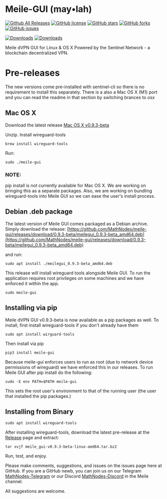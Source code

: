 Meile-GUI (may•lah)
========================
[![Github All Releases](https://img.shields.io/github/downloads/mathnodes/meile-gui/total?style=for-the-badge)](https://github.com/MathNodes/meile-gui/releases)
[![GitHub license](https://img.shields.io/github/license/mathnodes/meile-gui?style=for-the-badge)](https://github.com/MathNodes/meile-gui/blob/main/LICENSE)
[![GitHub stars](https://img.shields.io/github/stars/mathnodes/meile-gui?style=for-the-badge)](https://github.com/mathnodes/meile-gui/stargazers)
[![GitHub forks](https://img.shields.io/github/forks/mathnodes/meile-gui?style=for-the-badge)](https://github.com/mathnodes/meile-gui/network)
[![GitHub issues](https://img.shields.io/github/issues/mathnodes/meile-gui?style=for-the-badge)](https://github.com/mathnodes/meile-gui/issues)

[![Downloads](https://static.pepy.tech/personalized-badge/meile-gui?period=total&units=international_system&left_color=black&right_color=orange&left_text=pip)](https://pepy.tech/project/meile-gui)
[![Downloads](https://static.pepy.tech/personalized-badge/meile-gui?period=month&units=international_system&left_color=black&right_color=orange&left_text=pip%20(month))](https://pepy.tech/project/meile-gui)

Meile dVPN GUI for Linux &amp; OS X Powered by the Sentinel Network - a blockchain decentralized VPN. 

# Pre-releases

The new versions come pre-installed with sentinel-cli so there is no requirement to install this separately. There is a also a Mac OS X (M1) port and you can read the readme in that section by switching brances to *osx*

## Mac OS X
Download the latest release [Mac OS X v0.9.3-beta](https://github.com/MathNodes/meile-gui/releases/download/0.9.3-beta/meile-gui-v0.9.3-beta-darwin-M1.zip)

Unzip. Install wireguard-tools
```shell
brew install wireguard-tools
```

Run:
```shell
sudo ./meile-gui
```

### NOTE:
pip install is not currently available for Mac OS X. We are working on bringing this as a separate packages. Also, we are working on bundling wireguard-tools into Meile GUI so we can ease the user's install process. 

## Debian .deb package

The latest version of Meile GUI comes packaged as a Debian archive. Simply download the release: [https://github.com/MathNodes/meile-gui/releases/download/0.9.3-beta/meilegui_0.9.3-beta_amd64.deb](https://github.com/MathNodes/meile-gui/releases/download/0.9.3-beta/meilegui_0.9.3-beta_amd64.deb)

and run:

```shell
sudo apt install ./meilegui_0.9.3-beta_amd64.deb
```

This release will install wireguard tools alongside Meile GUI. To run the application requires root privileges on some machines and we have enforced it within the app.

```shell
sudo meile-gui
```


## Installing via pip

Meile dVPN GUI v0.9.3-beta is now available as a pip packages as well. To install, first install wireguard-tools if you don't already have them

```
sudo apt install wirguard-tools
```

Then install via pip
```shell
pip3 install meile-gui
```

Because meile-gui enforces users to run as root (due to network device permissions of wireguard) we have enforced this in our releases. To run Meile GUI after pip install do the following:

```shell
sudo -E env PATH=$PATH meile-gui
```

This sets the root user's environment to that of the running user (the user that installed the pip packages.)

## Installing from Binary

```shell
sudo apt install wireguard-tools
```

After installing wireguard-tools, download the latest pre-release at the [Release](https://github.com/MathNodes/meile-gui/releases) page and extract:

```shell
tar xvjf meile_gui-v0.9.3-beta-linux-amd64.tar.bz2
```

Run, test, and enjoy. 

Please make comments, suggestions, and issues on the issues page here at GitHub. If you are a GitHub newb, you can join us on our Telegram [MathNodes-Telegram](http://t.me/MathNodes) or our Discord [MathNodes-Discord](https://discord.gg/HQrHXZJHQq) in the Meile channel. 

All suggestions are welcome.

